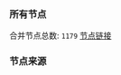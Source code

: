 ### 所有节点
合并节点总数: `1179`
[节点链接](https://raw.githubusercontent.com/rzhy1/11/master/sub/sub_merge_base64.txt)

### 节点来源
